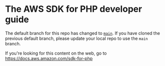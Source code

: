 
# The AWS SDK for PHP developer guide

The default branch for this repo has changed to [`main`](https://github.com/awsdocs/aws-php-developers-guide/tree/main).
If you have cloned the previous default branch, please update your local repo to use the `main` branch.

If you're looking for this content on the web, go to https://docs.aws.amazon.com/sdk-for-php
